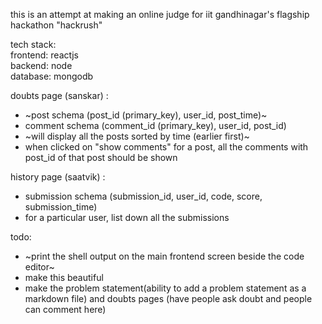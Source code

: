 this is an attempt at making an online judge for iit gandhinagar's flagship hackathon "hackrush"

tech stack:<br>
frontend: reactjs <br> 
backend: node <br>
database: mongodb <br>

doubts page (sanskar) : 
- ~post schema (post_id (primary_key), user_id, post_time)~
- comment schema (comment_id (primary_key), user_id, post_id) 
- ~will display all the posts sorted by time (earlier first)~
- when clicked on "show comments" for a post, all the comments with post_id of that post should be shown 

history page (saatvik) :
- submission schema (submission_id, user_id, code, score, submission_time)
- for a particular user, list down all the submissions 

todo: 
- ~print the shell output on the main frontend screen beside the code editor~
- make this beautiful
- make the problem statement(ability to add a problem statement as a markdown file) and doubts pages (have people ask doubt and people can comment here)

